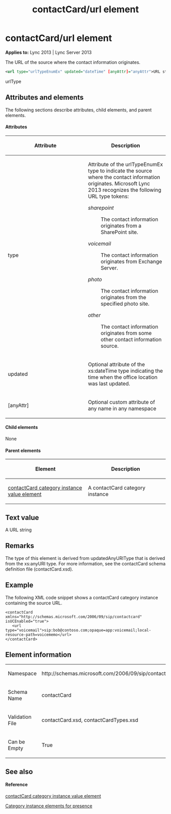 ﻿---
title: contactCard/url element
TOCTitle: contactCard/url element
ms:assetid: 2f6d1b18-fa2d-4066-8f5c-02e1550e3e2b
ms:mtpsurl: https://msdn.microsoft.com/en-us/library/Dn454733(v=office.15)
ms:contentKeyID: 57093485
ms.date: 07/24/2014
mtps_version: v=office.15
dev_langs:
- xml
---

# contactCard/url element


**Applies to:** Lync 2013 | Lync Server 2013

The URL of the source where the contact information originates.

``` xml
<url type="urlTypeEnumEx" updated="dateTime" [anyAttr]="anyAttr">URL string</url>
```

urlType

## Attributes and elements

The following sections describe attributes, child elements, and parent elements.

#### Attributes

<table>
<colgroup>
<col style="width: 50%" />
<col style="width: 50%" />
</colgroup>
<thead>
<tr class="header">
<th><p>Attribute</p></th>
<th><p>Description</p></th>
</tr>
</thead>
<tbody>
<tr class="odd">
<td><p>type</p></td>
<td><p>Attribute of the urlTypeEnumEx type to indicate the source where the contact information originates. Microsoft Lync 2013 recognizes the following URL type tokens:</p>
<dl>
<dt><em>sharepoint</em></dt>
<dd><p>The contact information originates from a SharePoint site.</p>
</dd>
<dt><em>voicemail</em></dt>
<dd><p>The contact information originates from Exchange Server.</p>
</dd>
<dt><em>photo</em></dt>
<dd><p>The contact information originates from the specified photo site.</p>
</dd>
<dt><em>other</em></dt>
<dd><p>The contact information originates from some other contact information source.</p>
</dd>
</dl></td>
</tr>
<tr class="even">
<td><p>updated</p></td>
<td><p>Optional attribute of the xs:dateTime type indicating the time when the office location was last updated.</p></td>
</tr>
<tr class="odd">
<td><p>[anyAttr]</p></td>
<td><p>Optional custom attribute of any name in any namespace</p></td>
</tr>
</tbody>
</table>


#### Child elements

None

#### Parent elements

<table>
<colgroup>
<col style="width: 50%" />
<col style="width: 50%" />
</colgroup>
<thead>
<tr class="header">
<th><p>Element</p></th>
<th><p>Description</p></th>
</tr>
</thead>
<tbody>
<tr class="odd">
<td><p><a href="contactcard-category-instance-value-element.md">contactCard category instance value element</a></p></td>
<td><p>A contactCard category instance</p></td>
</tr>
</tbody>
</table>


## Text value

A URL string

## Remarks

The type of this element is derived from updatedAnyURIType that is derived from the xs:anyURI type. For more information, see the contactCard schema definition file (contactCard.xsd).

## Example

The following XML code snippet shows a contactCard category instance containing the source URL.

    <contactCard xmlns="http://schemas.microsoft.com/2006/09/sip/contactcard" isUCEnabled="true">
       <url type="voicemail">sip:bob@contoso.com;opaque=app:voicemail;local-resource-path=voicememo</url>
    </contactCard>

## Element information

<table>
<colgroup>
<col style="width: 50%" />
<col style="width: 50%" />
</colgroup>
<tbody>
<tr class="odd">
<td><p>Namespace</p></td>
<td><p>http://schemas.microsoft.com/2006/09/sip/contactcard</p></td>
</tr>
<tr class="even">
<td><p>Schema Name</p></td>
<td><p>contactCard</p></td>
</tr>
<tr class="odd">
<td><p>Validation File</p></td>
<td><p>contactCard.xsd, contactCardTypes.xsd</p></td>
</tr>
<tr class="even">
<td><p>Can be Empty</p></td>
<td><p>True</p></td>
</tr>
</tbody>
</table>


## See also

#### Reference

[contactCard category instance value element](contactcard-category-instance-value-element.md)

[Category instance elements for presence](category-instance-elements-for-presence.md)

